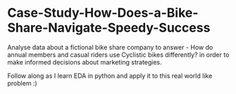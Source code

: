 # Case-Study-How-Does-a-Bike-Share-Navigate-Speedy-Success
Analyse data about a fictional bike share company to answer - How do annual members and casual riders use Cyclistic bikes
differently? in order to make informed decisions about marketing strategies.

Follow along as I learn EDA in python and apply it to this real world like problem :)
